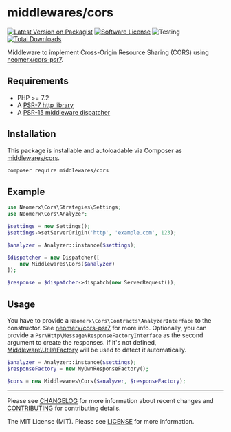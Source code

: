 # middlewares/cors

[![Latest Version on Packagist][ico-version]][link-packagist]
[![Software License][ico-license]](LICENSE)
![Testing][ico-ga]
[![Total Downloads][ico-downloads]][link-downloads]

Middleware to implement Cross-Origin Resource Sharing (CORS) using [neomerx/cors-psr7](https://github.com/neomerx/cors-psr7).

## Requirements

* PHP >= 7.2
* A [PSR-7 http library](https://github.com/middlewares/awesome-psr15-middlewares#psr-7-implementations)
* A [PSR-15 middleware dispatcher](https://github.com/middlewares/awesome-psr15-middlewares#dispatcher)

## Installation

This package is installable and autoloadable via Composer as [middlewares/cors](https://packagist.org/packages/middlewares/cors).

```sh
composer require middlewares/cors
```

## Example

```php
use Neomerx\Cors\Strategies\Settings;
use Neomerx\Cors\Analyzer;

$settings = new Settings();
$settings->setServerOrigin('http', 'example.com', 123);

$analyzer = Analyzer::instance($settings);

$dispatcher = new Dispatcher([
    new Middlewares\Cors($analyzer)
]);

$response = $dispatcher->dispatch(new ServerRequest());
```

## Usage

You have to provide a `Neomerx\Cors\Contracts\AnalyzerInterface` to the constructor. See [neomerx/cors-psr7](https://github.com/neomerx/cors-psr7) for more info. Optionally, you can provide a `Psr\Http\Message\ResponseFactoryInterface` as the second argument to create the responses. If it's not defined, [Middleware\Utils\Factory](https://github.com/middlewares/utils#factory) will be used to detect it automatically.

```php
$analyzer = Analyzer::instance($settings);
$responseFactory = new MyOwnResponseFactory();

$cors = new Middlewares\Cors($analyzer, $responseFactory);
```

---

Please see [CHANGELOG](CHANGELOG.md) for more information about recent changes and [CONTRIBUTING](CONTRIBUTING.md) for contributing details.

The MIT License (MIT). Please see [LICENSE](LICENSE) for more information.

[ico-version]: https://img.shields.io/packagist/v/middlewares/cors.svg?style=flat-square
[ico-license]: https://img.shields.io/badge/license-MIT-brightgreen.svg?style=flat-square
[ico-ga]: https://github.com/middlewares/cors/workflows/testing/badge.svg
[ico-downloads]: https://img.shields.io/packagist/dt/middlewares/cors.svg?style=flat-square

[link-packagist]: https://packagist.org/packages/middlewares/cors
[link-downloads]: https://packagist.org/packages/middlewares/cors
